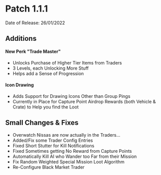# Patch 1.1.1
Date of Release: 26/01/2022

## Additions
#### New Perk "Trade Master"
* Unlocks Purchase of Higher Tier Items from Traders
* 3 Levels, each Unlocking More Stuff
* Helps add a Sense of Progression

#### Icon Drawing
* Adds Support for Drawing Icons Other than Group Pings
* Currently in Place for Capture Point Airdrop Rewards (both Vehicle & Crate) to Help you find the Loot

## Small Changes & Fixes
* Overwatch Nissas are now actually in the Traders...
* Added/Fix some Trader Config Entries
* Fixed Short Stutter for Kill Notifications
* Fixed Sometimes getting No Reward from Capture Points
* Automatically Kill AI who Wander too Far from their Mission
* Fix Random Weighted Special Mission Loot Algorithm
* Re-Configure Black Market Trader
